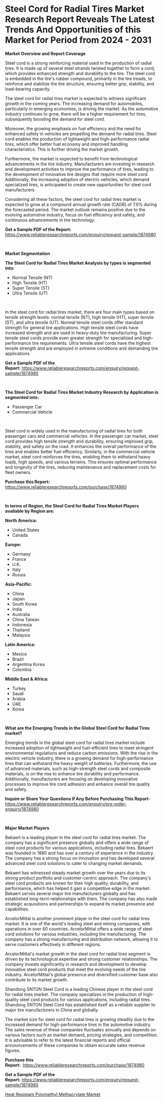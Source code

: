 <p><h1>Steel Cord for Radial Tires Market Research Report Reveals The Latest Trends And Opportunities of this Market for Period from 2024 - 2031</h1></p><p><strong>Market Overview and Report Coverage</strong></p>
<p><p>Steel cord is a strong reinforcing material used in the production of radial tires. It is made up of several steel strands twisted together to form a cord, which provides enhanced strength and durability to the tire. The steel cord is embedded in the tire's rubber compound, primarily in the tire treads, to reinforce and stabilize the tire structure, ensuring better grip, stability, and load-bearing capacity.</p><p>The steel cord for radial tires market is expected to witness significant growth in the coming years. The increasing demand for automobiles, particularly in emerging economies, is driving the market. As the automotive industry continues to grow, there will be a higher requirement for tires, subsequently boosting the demand for steel cord.</p><p>Moreover, the growing emphasis on fuel efficiency and the need for enhanced safety in vehicles are propelling the demand for radial tires. Steel cord enables the production of lightweight and high-performance radial tires, which offer better fuel economy and improved handling characteristics. This is further driving the market growth.</p><p>Furthermore, the market is expected to benefit from technological advancements in the tire industry. Manufacturers are investing in research and development activities to improve the performance of tires, leading to the development of innovative tire designs that require more steel cord. Additionally, the increasing adoption of electric vehicles, which demand specialized tires, is anticipated to create new opportunities for steel cord manufacturers.</p><p>Considering all these factors, the steel cord for radial tires market is expected to grow at a compound annual growth rate (CAGR) of 7.9% during the forecasted period. The market outlook remains positive due to the evolving automotive industry, focus on fuel efficiency and safety, and continuous advancements in tire technology.</p></p>
<p><strong>Get a Sample PDF of the Report:</strong> <a href="https://www.reliableresearchreports.com/enquiry/request-sample/1874980">https://www.reliableresearchreports.com/enquiry/request-sample/1874980</a></p>
<p>&nbsp;</p>
<p><strong>Market Segmentation</strong></p>
<p><strong>The Steel Cord for Radial Tires Market Analysis by types is segmented into:</strong></p>
<p><ul><li>Normal Tensile (NT)</li><li>High Tensile (HT)</li><li>Super Tensile (ST)</li><li>Ultra Tensile (UT)</li></ul></p>
<p>&nbsp;</p>
<p><p>In the steel cord for radial tires market, there are four main types based on tensile strength levels: normal tensile (NT), high tensile (HT), super tensile (ST), and ultra tensile (UT). Normal tensile steel cords offer standard strength for general tire applications. High tensile steel cords have increased strength and are used in heavy-duty tire manufacturing. Super tensile steel cords provide even greater strength for specialized and high-performance tire requirements. Ultra tensile steel cords have the highest tensile strength and are employed in extreme conditions and demanding tire applications.</p></p>
<p><strong>Get a Sample PDF of the Report:</strong>&nbsp;<a href="https://www.reliableresearchreports.com/enquiry/request-sample/1874980">https://www.reliableresearchreports.com/enquiry/request-sample/1874980</a></p>
<p>&nbsp;</p>
<p><strong>The Steel Cord for Radial Tires Market Industry Research by Application is segmented into:</strong></p>
<p><ul><li>Passenger Car</li><li>Commercial Vehicle</li></ul></p>
<p>&nbsp;</p>
<p><p>Steel cord is widely used in the manufacturing of radial tires for both passenger cars and commercial vehicles. In the passenger car market, steel cord provides high tensile strength and durability, ensuring improved grip, stability, and safety on the road. It enhances the overall performance of the tires and enables better fuel efficiency. Similarly, in the commercial vehicle market, steel cord reinforces the tires, enabling them to withstand heavy loads, high speeds, and various terrains. This ensures optimal performance and longevity of the tires, reducing maintenance and replacement costs for fleet owners.</p></p>
<p><strong>Purchase this Report:</strong>&nbsp; <a href="https://www.reliableresearchreports.com/purchase/1874980">https://www.reliableresearchreports.com/purchase/1874980</a></p>
<p>&nbsp;</p>
<p><strong>In terms of Region, the Steel Cord for Radial Tires Market Players available by Region are:</strong></p>
<p>
    <p> <strong> North America: </strong>
        <ul>
            <li>United States</li>
            <li>Canada</li>
        </ul>
        </p> 
    <p> <strong> Europe: </strong>
        <ul>
            <li>Germany</li>
            <li>France</li>
            <li>U.K.</li>
            <li>Italy</li>
            <li>Russia</li>
        </ul>
        </p> 
    <p> <strong> Asia-Pacific: </strong>
        <ul>
            <li>China</li>
            <li>Japan</li>
            <li>South Korea</li>
            <li>India</li>
            <li>Australia</li>
            <li>China Taiwan</li>
            <li>Indonesia</li>
            <li>Thailand</li>
            <li>Malaysia</li>
        </ul>
        </p> 
    <p> <strong> Latin America: </strong>
        <ul>
            <li>Mexico</li>
            <li>Brazil</li>
            <li>Argentina Korea</li>
            <li>Colombia</li>
        </ul>
        </p> 
    <p> <strong> Middle East & Africa: </strong>
        <ul>
            <li>Turkey</li>
            <li>Saudi</li>
            <li>Arabia</li>
            <li>UAE</li>
            <li>Korea</li>
        </ul>
    </p>
    </p>
<p>&nbsp;</p>
<p><strong>What are the Emerging Trends in the Global Steel Cord for Radial Tires market?</strong></p>
<p><p>Emerging trends in the global steel cord for radial tires market include increased adoption of lightweight and fuel-efficient tires to meet stringent environmental regulations and reduce carbon emissions. With the rise in the electric vehicle industry, there is a growing demand for high-performance tires that can withstand the heavy weight of batteries. Furthermore, the use of advanced materials, such as high-strength steel cords and composite materials, is on the rise to enhance tire durability and performance. Additionally, manufacturers are focusing on developing innovative processes to improve tire cord adhesion and enhance overall tire quality and safety.</p></p>
<p><strong>Inquire or Share Your Questions If Any Before Purchasing This Report</strong>- <a href="https://www.reliableresearchreports.com/enquiry/pre-order-enquiry/1874980">https://www.reliableresearchreports.com/enquiry/pre-order-enquiry/1874980</a></p>
<p>&nbsp;</p>
<p><strong>Major Market Players</strong></p>
<p><p>Bekaert is a leading player in the steel cord for radial tires market. The company has a significant presence globally and offers a wide range of steel cord products for various applications, including radial tires. Bekaert was founded in 1880 and has over a century of experience in the industry. The company has a strong focus on innovation and has developed several advanced steel cord solutions to cater to changing market demands.</p><p>Bekaert has witnessed steady market growth over the years due to its strong product portfolio and customer-centric approach. The company's steel cord products are known for their high quality, durability, and performance, which has helped it gain a competitive edge in the market. Bekaert serves several major tire manufacturers globally and has established long-term relationships with them. The company has also made strategic acquisitions and partnerships to expand its market presence and capabilities.</p><p>ArcelorMittal is another prominent player in the steel cord for radial tires market. It is one of the world's leading steel and mining companies, with operations in over 60 countries. ArcelorMittal offers a wide range of steel cord solutions for various industries, including tire manufacturing. The company has a strong manufacturing and distribution network, allowing it to serve customers effectively in different regions.</p><p>ArcelorMittal's market growth in the steel cord for radial tires segment is driven by its technological expertise and strong customer relationships. The company invests significantly in research and development to develop innovative steel cord products that meet the evolving needs of the tire industry. ArcelorMittal's global presence and diversified customer base also contribute to its market growth.</p><p>Shandong SNTON Steel Cord is a leading Chinese player in the steel cord for radial tires market. The company specializes in the production of high-quality steel cord products for various applications, including radial tires. Shandong SNTON Steel Cord has established itself as a reliable supplier to major tire manufacturers in China and globally.</p><p>The market size for steel cord for radial tires is growing steadily due to the increased demand for high-performance tires in the automotive industry. The sales revenue of these companies fluctuates annually and depends on various factors such as market demand, pricing strategies, and competition. It is advisable to refer to the latest financial reports and official announcements of these companies to obtain accurate sales revenue figures.</p></p>
<p><strong>Purchase this Report:</strong>&nbsp;&nbsp;<a href="https://www.reliableresearchreports.com/purchase/1874980">https://www.reliableresearchreports.com/purchase/1874980</a></p>
<p></p>
<p><strong>Get a Sample PDF of the Report:</strong>&nbsp;<a href="https://www.reliableresearchreports.com/enquiry/request-sample/1874980">https://www.reliableresearchreports.com/enquiry/request-sample/1874980</a></p>
<p><p><a href="https://github.com/RoccoManning/Market-Research-Report-List-2/blob/main/heat-resistant-polymethyl-methacrylate-market.md">Heat Resistant Polymethyl Methacrylate Market</a></p></p>